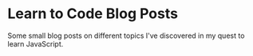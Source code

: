 # Learn to Code Blog Posts
Some small blog posts on different topics I've discovered in my quest to learn JavaScript. 
